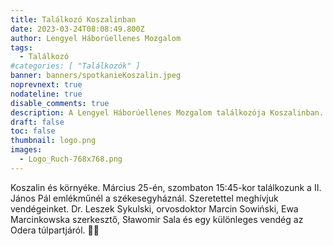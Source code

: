```yaml
---
title: Találkozó Koszalinban
date: 2023-03-24T08:08:49.800Z
author: Lengyel Háborúellenes Mozgalom
tags:
  - Találkozó
#categories: [ "Találkozók" ]
banner: banners/spotkanieKoszalin.jpeg
noprevnext: true
nodateline: true
disable_comments: true
description: A Lengyel Háborúellenes Mozgalom találkozója Koszalinban.
draft: false
toc: false
thumbnail: logo.png
images:
  - Logo_Ruch-768x768.png
---
```


Koszalin és környéke. Március 25-én, szombaton 15:45-kor találkozunk a II. János Pál emlékműnél a székesegyháznál. Szeretettel meghívjuk vendégeinket. Dr. Leszek Sykulski, orvosdoktor Marcin Sowiński, Ewa Marcinkowska szerkesztő, Sławomir Sala és egy különleges vendég az Odera túlpartjáról. 💪😎